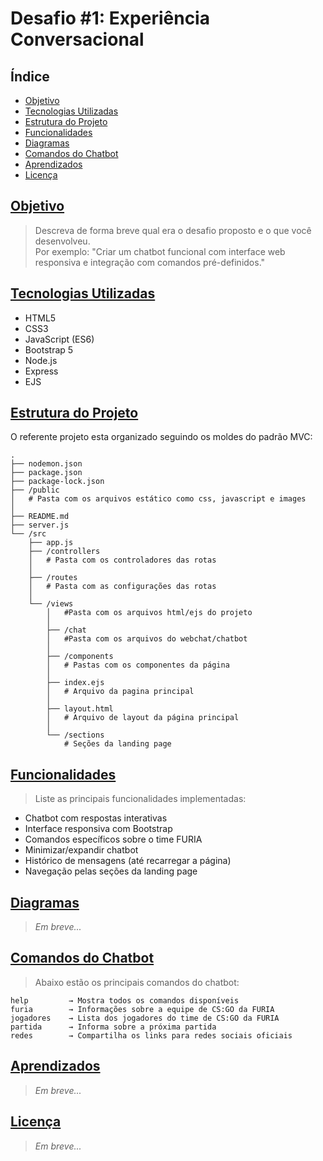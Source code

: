 # Desafio #1: Experiência Conversacional

## Índice

- [Objetivo](#objetivo)
- [Tecnologias Utilizadas](#tecnologias-utilizadas)
- [Estrutura do Projeto](#estrutura-do-projeto)
- [Funcionalidades](#funcionalidades)
- [Diagramas](#diagramas)
- [Comandos do Chatbot](#comandos-do-chatbot)
- [Aprendizados](#aprendizados)
- [Licença](#licença)

## [Objetivo](#índice)

> Descreva de forma breve qual era o desafio proposto e o que você desenvolveu.  
> Por exemplo: "Criar um chatbot funcional com interface web responsiva e integração com comandos pré-definidos."

## [Tecnologias Utilizadas](#índice)


- HTML5
- CSS3
- JavaScript (ES6)
- Bootstrap 5
- Node.js
- Express
- EJS

## [Estrutura do Projeto](#índice)

O referente projeto esta organizado seguindo os moldes do padrão MVC:

```
.
├── nodemon.json
├── package.json 
├── package-lock.json
├── /public
│   # Pasta com os arquivos estático como css, javascript e images
│
├── README.md
├── server.js
└── /src
    ├── app.js
    ├── /controllers
    │   # Pasta com os controladores das rotas
    │
    ├── /routes
    │   # Pasta com as configurações das rotas
    │
    └── /views
        │   #Pasta com os arquivos html/ejs do projeto
        │
        ├── /chat
        │   #Pasta com os arquivos do webchat/chatbot
        │
        ├── /components
        │   # Pastas com os componentes da página
        │
        ├── index.ejs
        │   # Arquivo da pagina principal
        │
        ├── layout.html
        │   # Arquivo de layout da página principal
        │
        └── /sections
            # Seções da landing page
```

## [Funcionalidades](#índice)

> Liste as principais funcionalidades implementadas:

- Chatbot com respostas interativas
- Interface responsiva com Bootstrap
- Comandos específicos sobre o time FURIA
- Minimizar/expandir chatbot
- Histórico de mensagens (até recarregar a página)
- Navegação pelas seções da landing page

## [Diagramas](#índice)

> *Em breve...*

## [Comandos do Chatbot](#índice)

> Abaixo estão os principais comandos do chatbot:

```plaintext
help         → Mostra todos os comandos disponíveis
furia        → Informações sobre a equipe de CS:GO da FURIA
jogadores    → Lista dos jogadores do time de CS:GO da FURIA
partida      → Informa sobre a próxima partida
redes        → Compartilha os links para redes sociais oficiais
```

## [Aprendizados](#índice)

> *Em breve...*

## [Licença](#índice)

> *Em breve...*